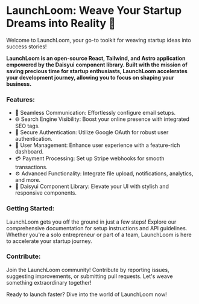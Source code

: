 # **LaunchLoom: Weave Your Startup Dreams into Reality 🚀**

Welcome to LaunchLoom, your go-to toolkit for weaving startup ideas into success stories!

**LaunchLoom is an open-source React, Tailwind, and Astro application empowered by the Daisyui component library. Built with the mission of saving precious time for startup enthusiasts, LaunchLoom accelerates your development journey, allowing you to focus on shaping your business.**

### Features:

- 📨 Seamless Communication: Effortlessly configure email setups.
- 🌐 Search Engine Visibility: Boost your online presence with integrated SEO tags.
- 🔐 Secure Authentication: Utilize Google OAuth for robust user authentication.
- 💼 User Management: Enhance user experience with a feature-rich dashboard.
- 💳 Payment Processing: Set up Stripe webhooks for smooth transactions.
- ⚙️ Advanced Functionality: Integrate file upload, notifications, analytics, and more.
- 🎨 Daisyui Component Library: Elevate your UI with stylish and responsive components.

### Getting Started:

LaunchLoom gets you off the ground in just a few steps! Explore our comprehensive documentation for setup instructions and API guidelines. Whether you're a solo entrepreneur or part of a team, LaunchLoom is here to accelerate your startup journey.

### Contribute:

Join the LaunchLoom community! Contribute by reporting issues, suggesting improvements, or submitting pull requests. Let's weave something extraordinary together!

Ready to launch faster? Dive into the world of LaunchLoom now!
